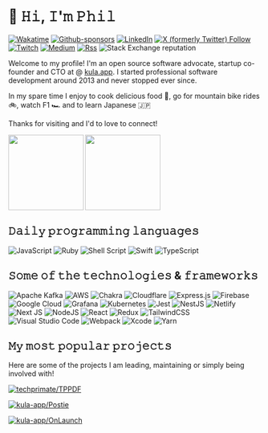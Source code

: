 # 👋 𝙷𝚒, 𝙸'𝚖 𝙿𝚑𝚒𝚕

[![Wakatime](https://wakatime.com/badge/user/23e7cc54-6314-41ec-a64a-d4ff42a5c518.svg?style=for-the-badge)](https://wakatime.com/@23e7cc54-6314-41ec-a64a-d4ff42a5c518)
[![Github-sponsors](https://img.shields.io/badge/sponsor-30363D?style=for-the-badge&logo=GitHub-Sponsors&logoColor=#EA4AAA)](https://github.com/sponsors/philprime)
[![LinkedIn](https://img.shields.io/badge/LinkedIn-0077B5?style=for-the-badge&logo=linkedin&logoColor=white)](https://www.linkedin.com/in/philipniedertscheider/)
[![X (formerly Twitter) Follow](https://img.shields.io/twitter/follow/philprimes?style=for-the-badge&logo=x)](https://x.com/philprimes)
[![Twitch](https://img.shields.io/badge/Twitch-9347FF?style=for-the-badge&logo=twitch&logoColor=white)](https://twitch.com/philprimes)
[![Medium](https://img.shields.io/badge/Medium-12100E?style=for-the-badge&logo=medium&logoColor=white)](https://philprime.medium.com/)
[![Rss](https://img.shields.io/badge/rss-F88900?style=for-the-badge&logo=rss&logoColor=white)](https://philprime.dev/feed.xml)
![Stack Exchange reputation](https://img.shields.io/stackexchange/stackoverflow/r/3515302?style=for-the-badge&logo=stackoverflow&logoColor=white&label=STACKOVERFLOW)

Welcome to my profile! I'm an open source software advocate, startup co-founder and CTO at @ [kula.app](https://kula.app).
I started professional software development around 2013 and never stopped ever since.

In my spare time I enjoy to cook delicious food 🍕, go for mountain bike rides 🚲, watch F1 🏎️ and to learn Japanese 🇯🇵

Thanks for visiting and I'd to love to connect!

<img height=150 align="left" src="https://github-readme-stats.vercel.app/api?username=philprime&show_icons=true" />
<img height=150 src="https://github-readme-stats.vercel.app/api/top-langs/?username=philprime&layout=compact&langs_count=8" />

## 𝙳𝚊𝚒𝚕𝚢 𝚙𝚛𝚘𝚐𝚛𝚊𝚖𝚖𝚒𝚗𝚐 𝚕𝚊𝚗𝚐𝚞𝚊𝚐𝚎𝚜

![JavaScript](https://img.shields.io/badge/javascript-%23323330.svg?style=for-the-badge&logo=javascript&logoColor=%23F7DF1E)
![Ruby](https://img.shields.io/badge/ruby-%23CC342D.svg?style=for-the-badge&logo=ruby&logoColor=white)
![Shell Script](https://img.shields.io/badge/shell_script-%23121011.svg?style=for-the-badge&logo=gnu-bash&logoColor=white)
![Swift](https://img.shields.io/badge/swift-F54A2A?style=for-the-badge&logo=swift&logoColor=white)
![TypeScript](https://img.shields.io/badge/typescript-%23007ACC.svg?style=for-the-badge&logo=typescript&logoColor=white)

## 𝚂𝚘𝚖𝚎 𝚘𝚏 𝚝𝚑𝚎 𝚝𝚎𝚌𝚑𝚗𝚘𝚕𝚘𝚐𝚒𝚎𝚜 & 𝚏𝚛𝚊𝚖𝚎𝚠𝚘𝚛𝚔𝚜

![Apache Kafka](https://img.shields.io/badge/Apache%20Kafka-000?style=for-the-badge&logo=apachekafka)
![AWS](https://img.shields.io/badge/AWS-%23FF9900.svg?style=for-the-badge&logo=amazon-aws&logoColor=white)
![Chakra](https://img.shields.io/badge/chakra-%234ED1C5.svg?style=for-the-badge&logo=chakraui&logoColor=white)
![Cloudflare](https://img.shields.io/badge/Cloudflare-F38020?style=for-the-badge&logo=Cloudflare&logoColor=white)
![Express.js](https://img.shields.io/badge/express.js-%23404d59.svg?style=for-the-badge&logo=express&logoColor=%2361DAFB)
![Firebase](https://img.shields.io/badge/firebase-%23039BE5.svg?style=for-the-badge&logo=firebase)
![Google Cloud](https://img.shields.io/badge/GoogleCloud-%234285F4.svg?style=for-the-badge&logo=google-cloud&logoColor=white)
![Grafana](https://img.shields.io/badge/grafana-%23F46800.svg?style=for-the-badge&logo=grafana&logoColor=white)
![Kubernetes](https://img.shields.io/badge/kubernetes-%23326ce5.svg?style=for-the-badge&logo=kubernetes&logoColor=white)
![Jest](https://img.shields.io/badge/-jest-%23C21325?style=for-the-badge&logo=jest&logoColor=white)
![NestJS](https://img.shields.io/badge/nestjs-%23E0234E.svg?style=for-the-badge&logo=nestjs&logoColor=white)
![Netlify](https://img.shields.io/badge/netlify-%23000000.svg?style=for-the-badge&logo=netlify&logoColor=#00C7B7)
![Next JS](https://img.shields.io/badge/Next-black?style=for-the-badge&logo=next.js&logoColor=white)
![NodeJS](https://img.shields.io/badge/node.js-6DA55F?style=for-the-badge&logo=node.js&logoColor=white)
![React](https://img.shields.io/badge/react-%2320232a.svg?style=for-the-badge&logo=react&logoColor=%2361DAFB)
![Redux](https://img.shields.io/badge/redux-%23593d88.svg?style=for-the-badge&logo=redux&logoColor=white)
![TailwindCSS](https://img.shields.io/badge/tailwindcss-%2338B2AC.svg?style=for-the-badge&logo=tailwind-css&logoColor=white)
![Visual Studio Code](https://img.shields.io/badge/Visual%20Studio%20Code-0078d7.svg?style=for-the-badge&logo=visual-studio-code&logoColor=white)
![Webpack](https://img.shields.io/badge/webpack-%238DD6F9.svg?style=for-the-badge&logo=webpack&logoColor=black)
![Xcode](https://img.shields.io/badge/Xcode-007ACC?style=for-the-badge&logo=Xcode&logoColor=white)
![Yarn](https://img.shields.io/badge/yarn-%232C8EBB.svg?style=for-the-badge&logo=yarn&logoColor=white)

## 𝙼𝚢 𝚖𝚘𝚜𝚝 𝚙𝚘𝚙𝚞𝚕𝚊𝚛 𝚙𝚛𝚘𝚓𝚎𝚌𝚝𝚜

Here are some of the projects I am leading, maintaining or simply being involved with!

[![techprimate/TPPDF](https://github-readme-stats.vercel.app/api/pin/?username=techprimate&repo=TPPDF&show_owner=true)](https://github.com/techprimate/TPPDF)

[![kula-app/Postie](https://github-readme-stats.vercel.app/api/pin/?username=kula-app&repo=Postie&show_owner=true)](https://github.com/kula-app/Postie)

[![kula-app/OnLaunch](https://github-readme-stats.vercel.app/api/pin/?username=kula-app&repo=OnLaunch&show_owner=true)](https://github.com/kula-app/OnLaunch)
